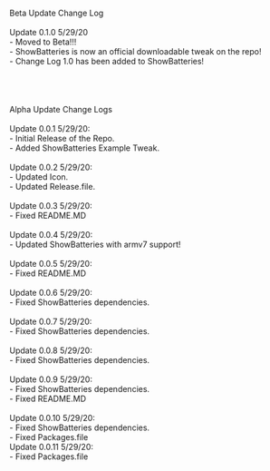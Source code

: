 <br/>
Beta Update Change Log<br/>
<br/>
Update 0.1.0 5/29/20<br/>
	- Moved to Beta!!!<br/>
	- ShowBatteries is now an official downloadable tweak on the repo!<br/>
	- Change Log 1.0 has been added to ShowBatteries!<br/>
<br/>
<br/>
<br/>
<br/>
Alpha Update Change Logs<br/>
<br/>
Update 0.0.1 5/29/20:<br/>
	- Initial Release of the Repo.<br/>
	- Added ShowBatteries Example Tweak.<br/> 
<br/>
Update 0.0.2 5/29/20:<br/>
	- Updated Icon.<br/> 
	- Updated Release.file.<br/>
<br/>
Update 0.0.3 5/29/20:<br/>
	- Fixed README.MD<br/>
<br/>
Update 0.0.4 5/29/20:<br/>
	- Updated ShowBatteries with armv7 support!<br/>
<br/>
Update 0.0.5 5/29/20:<br/>
	- Fixed README.MD<br/>
<br/>
Update 0.0.6 5/29/20:<br/>
	- Fixed ShowBatteries dependencies. <br/>
<br/>
Update 0.0.7 5/29/20:<br/>
	- Fixed ShowBatteries dependencies. <br/>
<br/>
Update 0.0.8 5/29/20:<br/>
	- Fixed ShowBatteries dependencies. <br/>
<br/>
Update 0.0.9 5/29/20:<br/>
	- Fixed ShowBatteries dependencies. <br/>
	- Fixed README.MD<br/>
<br/>
Update 0.0.10 5/29/20:<br/>
	- Fixed ShowBatteries dependencies. <br/>
	- Fixed Packages.file
<br/>
Update 0.0.11 5/29/20:<br/>
	- Fixed Packages.file